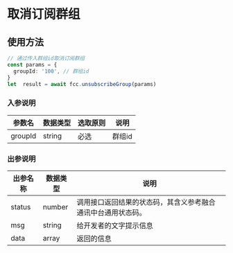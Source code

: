 # 取消订阅群组

<!-- ## 取消订阅群组示例

:::preview
demo-preview=../../../components/interface/im/receive.vue
::: -->

## 使用方法

```typescript
// 通过传入群组id取消订阅群组
const params = {
  groupId: '100', // 群组id
}
let  result = await fcc.unsubscribeGroup(params)
```
<!-- **入参说明** -->


### 入参说明

| **参数名**  | **数据类型** | **选取原则** | **说明**                                      |
| ----------- | ------------ | ------------ | --------------------------------------------- |
| groupId       | string       | 必选         | 群组id                         |

### 出参说明

| **出参名称** | **数据类型** | **说明**                                                     |
| ------------ | ------------ | ------------------------------------------------------------ |
| status       | number       | 调用接口返回结果的状态码，其含义参考融合通讯中台通用状态码。 |
| msg          | string       | 给开发者的文字提示信息                                       |
| data         | array       | 返回的信息                                                   |